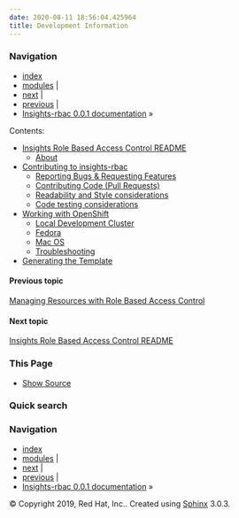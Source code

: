 ```yaml
---
date: 2020-08-11 18:56:04.425964
title: Development Information
---
```

### Navigation

  - [index](../genindex/ "General Index")
  - [modules](../py-modindex/ "Python Module Index") |
  - [next](../README/ "Insights Role Based Access Control README")
    |
  - [previous](../management/ "Managing Resources with Role Based Access Control")
    |
  - [Insights-rbac 0.0.1 documentation](../index/) »


Contents: 

  - [Insights Role Based Access Control README](../README/)
      - [About](../README/#about)
  - [Contributing to insights-rbac](../CONTRIBUTING/)
      - [Reporting Bugs & Requesting
        Features](../CONTRIBUTING/#reporting-bugs-requesting-features)
      - [Contributing Code (Pull
        Requests)](../CONTRIBUTING/#contributing-code-pull-requests)
      - [Readability and Style
        considerations](../CONTRIBUTING/#readability-and-style-considerations)
      - [Code testing
        considerations](../CONTRIBUTING/#code-testing-considerations)
  - [Working with OpenShift](../openshift/)
      - [Local Development
        Cluster](../openshift/#local-development-cluster)
      - [Fedora](../openshift/#fedora)
      - [Mac OS](../openshift/#mac-os)
      - [Troubleshooting](../openshift/#troubleshooting)
  - [Generating the Template](../openshift/#generating-the-template)

#### Previous topic

[Managing Resources with Role Based Access
Control](../management/ "previous chapter")

#### Next topic

[Insights Role Based Access Control README](../README/ "next chapter")

### This Page

  - [Show Source](../_sources/development.rst.txt)

### Quick search

### Navigation

  - [index](../genindex/ "General Index")
  - [modules](../py-modindex/ "Python Module Index") |
  - [next](../README/ "Insights Role Based Access Control README")
    |
  - [previous](../management/ "Managing Resources with Role Based Access Control")
    |
  - [Insights-rbac 0.0.1 documentation](../index/) »

© Copyright 2019, Red Hat, Inc.. Created using
[Sphinx](http://sphinx-doc.org/) 3.0.3.